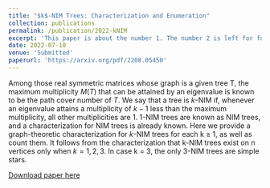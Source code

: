 ```yaml
---
title: "$k$-NIM Trees: Characterization and Enumeration"
collection: publications
permalink: /publication/2022-kNIM
excerpt: 'This paper is about the number 1. The number 2 is left for future work.'
date: 2022-07-10
venue: 'Submitted'
paperurl: 'https://arxiv.org/pdf/2208.05450'
---
```

Among those real symmetric matrices whose graph is a given tree T, the maximum multiplicity $M(T)$ that can be attained by an eigenvalue is known to be the path cover number of $T$. We say that a tree is $k$-NIM if, whenever an eigenvalue attains a multiplicity of $k − 1$ less
than the maximum multiplicity, all other multiplicities are 1. $1$-NIM trees are known as NIM
trees, and a characterization for NIM trees is already known. Here we provide a graph-theoretic
characterization for $k$-NIM trees for each k ≥ 1, as well as count them. It follows from the
characterization that k-NIM trees exist on n vertices only when $k = 1, 2, 3$. In case k = 3, the
only 3-NIM trees are simple stars.

[Download paper here](https://arxiv.org/pdf/2208.05450.pdf)
